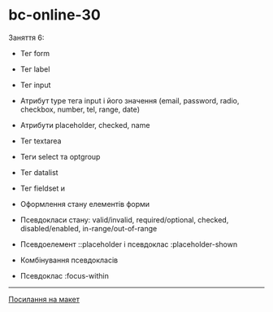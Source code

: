 # bc-online-30

Заняття 6:

- Тег form
- Тег label
- Тег input
- Атрибут type тега input і його значення (email, password, radio, checkbox, number, tel, range,
  date)
- Атрибути placeholder, checked, name
- Тег textarea
- Теги select та optgroup
- Тег datalist
- Тег fieldset и <div role="group">

- Оформлення стану елементів форми
- Псевдокласи стану: valid/invalid, required/optional, checked, disabled/enabled,
  in-range/out-of-range
- Псевдоелемент ::placeholder і псевдоклас :placeholder-shown
- Комбінування псевдокласів
- Псевдоклас :focus-within

---

[Посилання на макет](<https://www.figma.com/file/gTrdKERu067LHmnhwvBqyl/Barbershop-(EN)?node-id=0%3A1>)
